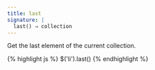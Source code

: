 ```yaml
---
title: last
signature: |
  last() ⇒ collection
---
```


Get the last element of the current collection.

{% highlight js %}
$('li').last()
{% endhighlight %}
